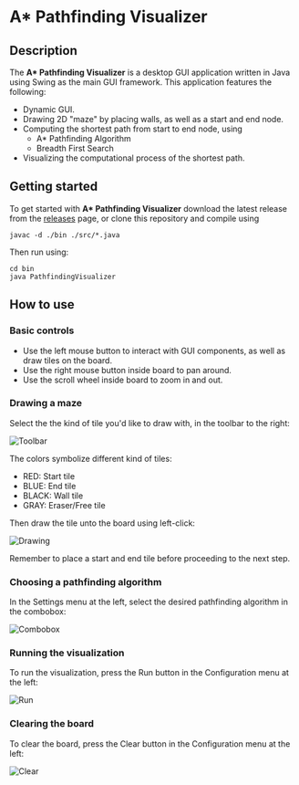 # A* Pathfinding Visualizer

## Description

The __A* Pathfinding Visualizer__ is a desktop GUI application written in Java using Swing as the main GUI framework.
This application features the following:
- Dynamic GUI.
- Drawing 2D "maze" by placing walls, as well as a start and end node.
- Computing the shortest path from start to end node, using
  - A* Pathfinding Algorithm
  - Breadth First Search
- Visualizing the computational process of the shortest path.

## Getting started

To get started with __A* Pathfinding Visualizer__ download the latest release from the [releases](https://github.com/KMilkevych/A-Star-Pathfinding-Visualizer/releases/) page, or clone this repository and compile using
```
javac -d ./bin ./src/*.java
```
Then run using:
```
cd bin
java PathfindingVisualizer
```

## How to use
### Basic controls

- Use the left mouse button to interact with GUI components, as well as draw tiles on the board.
- Use the right mouse button inside board to pan around.
- Use the scroll wheel inside board to zoom in and out.

### Drawing a maze
Select the the kind of tile you'd like to draw with, in the toolbar to the right:

  ![Toolbar](https://user-images.githubusercontent.com/37224229/167457222-e9312ca3-a8fc-4dab-8899-436ce422a2de.png)

  The colors symbolize different kind of tiles:
- RED: Start tile
- BLUE: End tile
- BLACK: Wall tile
- GRAY: Eraser/Free tile

Then draw the tile unto the board using left-click:

  ![Drawing](https://user-images.githubusercontent.com/37224229/167457214-d5a1cea1-07e3-4b18-8916-b52e33fd00f7.png)

  Remember to place a start and end tile before proceeding to the next step.

### Choosing a pathfinding algorithm

In the Settings menu at the left, select the desired pathfinding algorithm in the combobox:

  ![Combobox](https://user-images.githubusercontent.com/37224229/167457212-019f9a69-5318-40f7-a2aa-6941f0ed2f6e.png)

### Running the visualization

To run the visualization, press the Run button in the Configuration menu at the left:

  ![Run](https://user-images.githubusercontent.com/37224229/167457218-d5002c1b-6e83-46d0-9bc1-3f2d3d85795b.png)

### Clearing the board

To clear the board, press the Clear button in the Configuration menu at the left:

  ![Clear](https://user-images.githubusercontent.com/37224229/167457224-3ef21c27-aa06-4679-801c-6e49cd22ee68.png)
